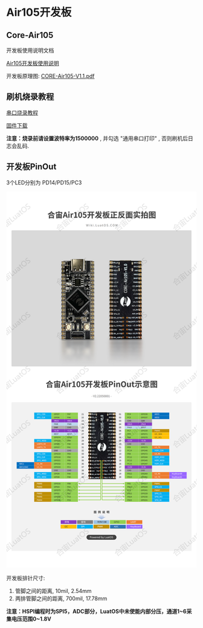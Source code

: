 # Air105开发板

## Core-Air105

开发板使用说明文档

[Air105开发板使用说明](https://cdn.openluat-luatcommunity.openluat.com/attachment/Air105%20%E6%A0%B8%E5%BF%83%E6%9D%BF%E4%BD%BF%E7%94%A8%E6%89%8B%E5%86%8CV1.1.pdf)

开发板原理图: [CORE-Air105-V1.1.pdf](https://cdn.openluat-luatcommunity.openluat.com/attachment/20220110133139675_CORE-Air105-V1.1.pdf)

## 刷机烧录教程

[串口烧录教程](https://wiki.luatos.com/boardGuide/flash.html)

[固件下载](https://gitee.com/openLuat/LuatOS/releases)

**注意：烧录前请设置波特率为1500000** , 并勾选 "通用串口打印" , 否则刷机后日志会乱码.

## 开发板PinOut

3个LED分别为 PD14/PD15/PC3

![air105_evb_pinout.png](pinout.png)

开发板排针尺寸:
1. 管脚之间的距离, 10mil, 2.54mm
2. 两排管脚之间的距离, 700mil, 17.78mm

**注意：HSPI编程时为SPI5，ADC部分，LuatOS中未使能内部分压，通道1~6采集电压范围0~1.8V**

